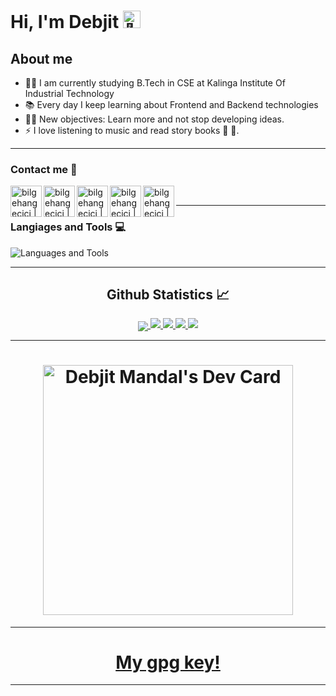 # Hi, I'm Debjit  <img src="https://github.com/wervlad/wervlad/assets/24524555/766d336d-b87d-44ba-807c-c51de2bc6b4d" width="28px" alt="👋" /> 



## About me

- 👨‍💻 I am currently studying B.Tech in CSE at Kalinga Institute Of Industrial Technology
- 📚 Every day I keep learning about Frontend and Backend technologies 
- 💪🏼 New objectives: Learn more and not stop developing ideas.
- ⚡ I love listening to music and read story books 🎼 📖.

---



### Contact me 📲


[<img align="left" alt="bilgehangecici | LinkedIn" width="50px" src="https://i.pinimg.com/originals/de/b4/6f/deb46f02a59e3b3a2aa58fac16290d63.gif" />][linkedin]
[<img align="left" alt="bilgehangecici | Instagram" width="50px" src="https://thumbs.gfycat.com/OrnateOrneryFoal-max-1mb.gif" />][instagram]
[<img align="left" alt="bilgehangecici | Facebook" width="50px" src="https://i.imgur.com/26xiPcn.gif" />][Facebook]
[<img align="left" alt="bilgehangecici | Twitter" width="50px" src="https://i.imgur.com/w42W6Bm.gif" />][Twitter]
[<img align="left" alt="bilgehangecici | Website" width="50px" src="https://i.imgur.com/jOPHjpU.gif" />][website]

<br />

---

### Langiages and Tools 💻

  <img src="https://skillicons.dev/icons?i=linux,vim,git,github,gitlab,bash,c,cpp,css,go,html,js,java,md,nodejs,php,py,rust,express,react,mongodb,mysql,discord" alt="Languages and Tools">
<br/>

---


  <h2 align="center"> Github Statistics 📈 </h2>
  
  <div align="center"> 
     <a href="">
      <img align="center" src="http://github-profile-summary-cards.vercel.app/api/cards/profile-details?username=debjit-mandal&theme=highcontrast" />
    </a>
    <a href="">
      <img src="http://github-profile-summary-cards.vercel.app/api/cards/repos-per-language?username=debjit-mandal&theme=highcontrast"/>
    </a>
      <a href="">
      <img src="http://github-profile-summary-cards.vercel.app/api/cards/most-commit-language?username=debjit-mandal&theme=highcontrast"/>
    </a>
      <a href="">
      <img src="https://streak-stats.demolab.com?user=debjit-mandal&theme=highcontrast&hide_border=true&card_width=340"/>
    </a>
      <a href="">
      <img src="http://github-profile-summary-cards.vercel.app/api/cards/productive-time?username=debjit-mandal&theme=highcontrast&utcOffset=8"/>
    </a>
</div
  
<br/>

---



[instagram]: https://www.instagram.com/iamdebjitmandal/
[linkedin]: https://www.linkedin.com/in/debjit-mandal-53676b22a/
[Facebook]: https://www.facebook.com/iamdebjitmandal
[Twitter]: https://twitter.com/iamdebjitmandal
[website]: https://debjit-dm.info
  
<h1 align="center">
  <a href="https://app.daily.dev/debjit-mandal"><img src="https://api.daily.dev/devcards/3b113bfd352341a596525aa5933abce4.png?r=ox9" width="400" alt="Debjit Mandal's Dev Card"/>
  </a>
  </h1>
  
 ---
<h1 align="center">
  <a href="https://github.com/debjit-mandal/debjit-mandal/blob/main/debjit-mandalPubKey.gpg ">
  My gpg key!
  </a>
</h1>
  
---

  
